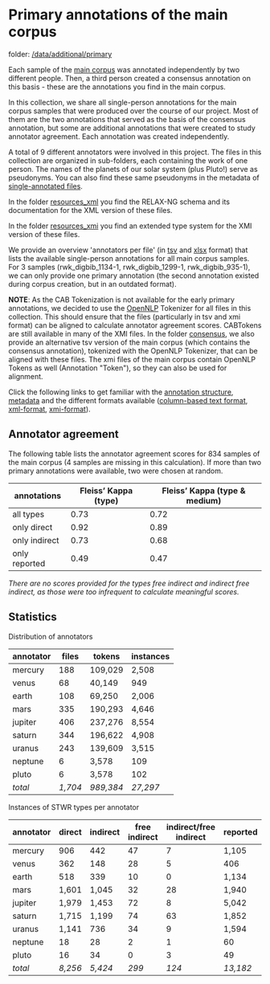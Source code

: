 # Primary annotations of the main corpus

folder: [/data/additional/primary](/data/additional/primary)

 Each sample of the [main corpus](/data/main) was annotated independently by two different people. Then, a third person created a consensus annotation on this basis - these are the annotations you find in the main corpus. 
 
 In this collection, we share all single-person annotations for the main corpus samples that were produced over the course of our project. Most of them are the two annotations that served as the basis of the consensus annotation, but some are additional annotations that were created to study annotator agreement. Each annotation was created independently.
  
 A total of 9 different annotators were involved in this project. The files in this collection are organized in sub-folders, each containing the work of one person. The names of the planets of our solar system (plus Pluto!) serve as pseudonyms. You can also find these same pseudonyms in the metadata of [single-annotated files](/data/additional/single_annotated).
 
 In the folder [resources_xml](/data/additional/primary/resources_xml) you find the RELAX-NG schema and its documentation for the XML version of these files.

 In the folder [resources_xmi](/data/additional/primary/resources_xmi) you find an extended type system for the XMI version of these files.
 
 We provide an overview 'annotators per file' (in [tsv](/data/additional/primary/annotators_per_file.tsv) and [xlsx](/data/additional/primary/annotators_per_file.xlsx) format) that lists the available single-person annotations for all main corpus samples. For 3 samples (rwk_digbib_1134-1, rwk_digbib_1299-1, rwk_digbib_935-1), we can only provide one primary annotation (the second annotation existed during corpus creation, but in an outdated format). 
 
 
 **NOTE**: As the CAB Tokenization is not available for the early primary annotations, we decided to use the [OpenNLP](https://opennlp.apache.org/) Tokenizer for all files in this collection. This should ensure that the files (particularly in tsv and xmi format) can be aligned to calculate annotator agreement scores. CABTokens are still available in many of the XMI files. 
 In the folder [consensus](/data/additional/primary/consensus),  we also provide an alternative tsv version of the main corpus (which contains the consensus annotation), tokenized with the OpenNLP Tokenizer, that can be aligned with these files. The xmi files of the main corpus contain OpenNLP Tokens as well (Annotation "Token"), so they can also be used for alignment. 
 
 
Click the following links to get familiar with the [annotation structure](annotation_structure.md), [metadata](metadata.md) and the different formats available ([column-based text format](column_based_text_format.md),  [xml-format](xml_format.md),  [xmi-format](xmi_format.md)).


## Annotator agreement
The following table lists the annotator agreement scores for 834 samples of the main corpus (4 samples are missing in this calculation). If more than two primary annotations were available, two were chosen at random. 

| annotations   | Fleiss’ Kappa (type)|  Fleiss’ Kappa (type & medium)           |
|---------------|---------------|---------------|
| all types     | 0.73          | 0.72          |
| only direct   | 0.92          | 0.89          |
| only indirect | 0.73          | 0.68          |
| only reported | 0.49          | 0.47          | 

*There are no scores provided for the types free indirect and indirect free indirect, as those were too infrequent to calculate meaningful scores.*

## Statistics
Distribution of annotators

| annotator | files | tokens | instances |
|-----------|-------|--------|-----------|
| mercury | 188 | 109,029 | 2,508 |
| venus | 68 | 40,149 | 949 |
| earth | 108 | 69,250 | 2,006 |
| mars | 335 | 190,293| 4,646 |
| jupiter | 406 | 237,276 | 8,554 |
| saturn | 344 | 196,622 | 4,908 |
| uranus | 243 | 139,609 | 3,515 |
| neptune | 6 | 3,578 | 109 |
| pluto | 6 | 3,578 | 102 |
| *total* | *1,704* | *989,384* | *27,297* |

Instances of STWR types per annotator

| annotator | direct | indirect | free indirect | indirect/free indirect | reported |
|-----------|--------|----------|---------------|------------------------|----------|
| mercury | 906 | 442 | 47 | 7 | 1,105 |
| venus | 362 | 148 | 28 | 5 | 406 |
| earth | 518 | 339 | 10 | 0 | 1,134 |
| mars | 1,601 | 1,045 | 32 | 28 | 1,940 |
| jupiter | 1,979 | 1,453 | 72 | 8 | 5,042 |
| saturn | 1,715 | 1,199 | 74 | 63 | 1,852 |
| uranus | 1,141 | 736 | 34 | 9 | 1,594 |
| neptune | 18 | 28 | 2 | 1 | 60 |
| pluto | 16 | 34 | 0 | 3 | 49 |
| *total* | *8,256* | *5,424* | *299* | *124* | *13,182* |

